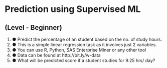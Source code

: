 <h1>Prediction using Supervised ML </h1>
<h2>(Level - Beginner)</h2>
<ol>
<li>● Predict the percentage of an student based on the no. of study hours. 
<li>● This is a simple linear regression task as it involves just 2 variables.
<li>● You can use R, Python, SAS Enterprise Miner or any other tool 
<li>● Data can be found at http://bit.ly/w-data
<li>● What will be predicted score if a student studies for 9.25 hrs/ day? 
<ol>
